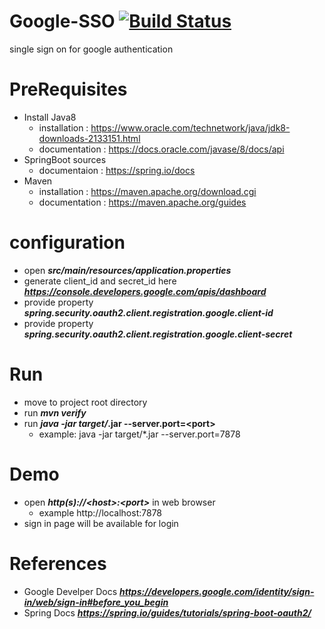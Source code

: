 # Google-SSO  [![Build Status](https://travis-ci.org/chandra-prakash-reddy/Google-SSO.svg?branch=master)](https://travis-ci.org/chandra-prakash-reddy/Google-SSO)
single sign on for google authentication 

# PreRequisites # 
   * Install Java8
      * installation  : https://www.oracle.com/technetwork/java/jdk8-downloads-2133151.html
      * documentation : https://docs.oracle.com/javase/8/docs/api
   * SpringBoot sources
      * documentaion : https://spring.io/docs
   * Maven
      * installation  : https://maven.apache.org/download.cgi
      * documentation : https://maven.apache.org/guides

# configuration #
   * open  ***src/main/resources/application.properties***
   * generate client_id and secret_id here ***https://console.developers.google.com/apis/dashboard***
   * provide property ***spring.security.oauth2.client.registration.google.client-id***
   * provide property ***spring.security.oauth2.client.registration.google.client-secret***

# Run #
   * move to project root directory
   * run ***mvn verify*** 
   * run ***java -jar target/*.jar --server.port=<port\>**
      * example: java -jar target/*.jar --server.port=7878
  
# Demo #
   * open ***http(s)://<host\>:<port\>***  in web browser
       * example http://localhost:7878
   * sign in page will be available for login
    
# References #
   * Google Develper Docs ***https://developers.google.com/identity/sign-in/web/sign-in#before_you_begin***
   * Spring Docs ***https://spring.io/guides/tutorials/spring-boot-oauth2/***
   
